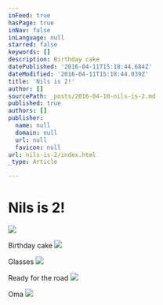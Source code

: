 ```yaml
---
inFeed: true
hasPage: true
inNav: false
inLanguage: null
starred: false
keywords: []
description: Birthday cake
datePublished: '2016-04-11T15:18:44.684Z'
dateModified: '2016-04-11T15:18:44.039Z'
title: 'Nils is 2!'
author: []
sourcePath: _posts/2016-04-10-nils-is-2.md
published: true
authors: []
publisher:
  name: null
  domain: null
  url: null
  favicon: null
url: nils-is-2/index.html
_type: Article

---
```

# Nils is 2!
![](https://the-grid-user-content.s3-us-west-2.amazonaws.com/b07c3370-8282-4ee1-b443-40d2b72e7577.jpg)

Birthday cake
![](https://the-grid-user-content.s3-us-west-2.amazonaws.com/a77dd2cc-1204-4852-a271-bcb0dd138ec1.jpg)

Glasses
![](https://the-grid-user-content.s3-us-west-2.amazonaws.com/e4f962ed-1a87-4513-8ed4-a92f1bfae7cd.jpg)

Ready for the road
![](https://the-grid-user-content.s3-us-west-2.amazonaws.com/b5d07239-d6e2-4769-b7c6-ccc7bff26dcf.jpg)

Oma
![](https://the-grid-user-content.s3-us-west-2.amazonaws.com/4a319018-e097-4c4b-8e71-e3d748ca9240.jpg)
